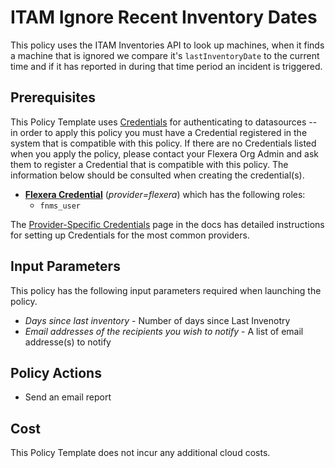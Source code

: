 # ITAM Ignore Recent Inventory Dates

This policy uses the ITAM Inventories API to look up machines, when it finds a machine that is ignored we compare it's `lastInventoryDate` to the current time and
if it has reported in during that time period an incident is triggered.

## Prerequisites

This Policy Template uses [Credentials](https://docs.flexera.com/flexera/EN/Automation/ManagingCredentialsExternal.htm) for authenticating to datasources -- in order to apply this policy you must have a Credential registered in the system that is compatible with this policy. If there are no Credentials listed when you apply the policy, please contact your Flexera Org Admin and ask them to register a Credential that is compatible with this policy. The information below should be consulted when creating the credential(s).

- [**Flexera Credential**](https://docs.flexera.com/flexera/EN/Automation/ProviderCredentials.htm) (*provider=flexera*) which has the following roles:
  - `fnms_user`

The [Provider-Specific Credentials](https://docs.flexera.com/flexera/EN/Automation/ProviderCredentials.htm) page in the docs has detailed instructions for setting up Credentials for the most common providers.

## Input Parameters

This policy has the following input parameters required when launching the policy.

- *Days since last inventory* - Number of days since Last Invenotry
- *Email addresses of the recipients you wish to notify* - A list of email addresse(s) to notify

## Policy Actions

- Send an email report

## Cost

This Policy Template does not incur any additional cloud costs.
